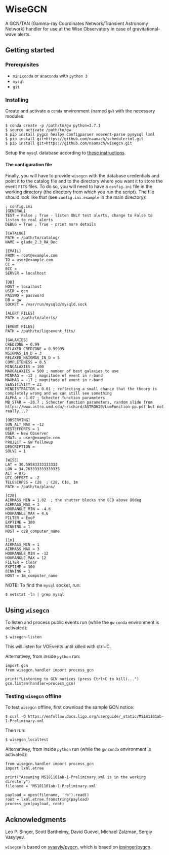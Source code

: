 # WiseGCN

A GCN/TAN (Gamma-ray Coordinates Network/Transient Astronomy Network) handler for use at the Wise Observatory in case of gravitational-wave alerts.

## Getting started

### Prerequisites

* `miniconda` or `anaconda` with `python 3`
* `mysql`
* `git`

### Installing

Create and activate a `conda` environment (named `gw`) with the necessary modules:
```
$ conda create -p /path/to/gw python=3.7.1
$ source activate /path/to/gw
$ pip install pygcn healpy configparser voevent-parse pymysql lxml
$ pip install git+https://github.com/naamach/schedulertml.git
$ pip install git+https://github.com/naamach/wisegcn.git
```
Setup the `mysql` database according to [these instructions](docs/mysql.md).

#### The configuration file

Finally, you will have to provide `wisegcn` with the database credentials and point it to the catalog file and to the directory where you want it to store the event `FITS` files.
To do so, you will need to have a `config.ini` file in the working directory (the directory from which you run the script).
The file should look like that (see `config.ini.example` in the main directory):
```
; config.ini
[GENERAL]
TEST = False ; True - listen ONLY test alerts, change to False to listen to real alerts
DEBUG = True ; True - print more details

[CATALOG]
PATH = /path/to/catalog/
NAME = glade_2.3_RA_Dec

[EMAIL]
FROM = root@example.com
TO = user@example.com
CC = 
BCC = 
SERVER = localhost

[DB]
HOST = localhost
USER = gcn
PASSWD = password
DB = gw
SOCKET = /var/run/mysqld/mysqld.sock

[ALERT FILES]
PATH = /path/to/alerts/

[EVENT FILES]
PATH = /path/to/ligoevent_fits/

[GALAXIES]
CREDZONE = 0.99
RELAXED_CREDZONE = 0.99995
NSIGMAS_IN_D = 3
RELAXED_NSIGMAS_IN_D = 5
COMPLETENESS = 0.5
MINGALAXIES = 100
MAXGALAXIES = 500 ; number of best galaxies to use
MINMAG = -12 ; magnitude of event in r-band
MAXMAG = -17 ; magnitude of event in r-band
SENSITIVITY = 22
MINDISTFACTOR = 0.01 ; reflecting a small chance that the theory is completely wrong and we can still see something
ALPHA = -1.07 ; Schecter function parameters
MB_STAR = -20.7 ; Schecter function parameters, random slide from https://www.astro.umd.edu/~richard/ASTRO620/LumFunction-pp.pdf but not really...?

[OBSERVING]
SUN_ALT_MAX = -12
BESTEFFORTS = 1
USER = New Observer
EMAIL = user@example.com
PROJECT = GW followup
DESCRIPTION = 
SOLVE = 1

[WISE]
LAT = 30.59583333333333
LON = 34.763333333333335
ALT = 875
UTC_OFFSET = -2
TELESCOPES = C28  ; C28, C18, 1m
PATH = /path/to/plans/

[C28]
AIRMASS_MIN = 1.02  ; the shutter blocks the CCD above 80deg
AIRMASS_MAX = 3
HOURANGLE_MIN = -4.6
HOURANGLE_MAX = 4.6
FILTER = ExoP
EXPTIME = 300
BINNING = 1
HOST = c28_computer_name

[1m]
AIRMASS_MIN = 1
AIRMASS_MAX = 3
HOURANGLE_MIN = -12
HOURANGLE_MAX = 12
FILTER = Clear
EXPTIME = 300
BINNING = 1
HOST = 1m_computer_name
```

NOTE: To find the `mysql` socket, run:
```
$ netstat -ln | grep mysql
```

## Using `wisegcn`

To listen and process public events run (while the `gw` `conda` environment is activated):


```
$ wisegcn-listen
```

This will listen for VOEvents until killed with ctrl+C.

Alternativey, from inside `python` run:

```
import gcn
from wisegcn.handler import process_gcn

print("Listening to GCN notices (press Ctrl+C to kill)...")
gcn.listen(handler=process_gcn)
```

### Testing `wisegcn` offline

To test `wisegcn` offline, first download the sample GCN notice:

```
$ curl -O https://emfollow.docs.ligo.org/userguide/_static/MS181101ab-1-Preliminary.xml
```

Then run:

```
$ wisegcn_localtest
```

Alternativey, from inside `python` run (while the `gw` `conda` environment is activated):

```
from wisegcn.handler import process_gcn
import lxml.etree

print("Assuming MS181101ab-1-Preliminary.xml is in the working directory")
filename = 'MS181101ab-1-Preliminary.xml'

payload = open(filename, 'rb').read()
root = lxml.etree.fromstring(payload)
process_gcn(payload, root)
```

## Acknowledgments
Leo P. Singer, Scott Barthelmy, David Guevel, Michael Zalzman, Sergiy Vasylyev.

`wisegcn` is based on [svasyly/pygcn](https://github.com/svasyly/pygcn), which is based on [lpsinger/pygcn](https://github.com/lpsinger/pygcn).

